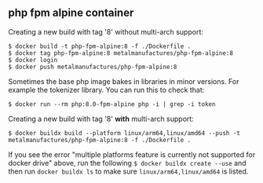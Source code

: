 ## php fpm alpine container

Creating a new build with tag '8' without multi-arch support:

    $ docker build -t php-fpm-alpine:8 -f ./Dockerfile .
    $ docker tag php-fpm-alpine:8 metalmanufactures/php-fpm-alpine:8
    $ docker login 
    $ docker push metalmanufactures/php-fpm-alpine:8

Sometimes the base php image bakes in libraries in minor versions. For example the tokenizer library. You can run this to check that:

    $ docker run --rm php:8.0-fpm-alpine php -i | grep -i token

Creating a new build with tag '8' **with** multi-arch support:

    $ docker buildx build --platform linux/arm64,linux/amd64 --push -t metalmanufactures/php-fpm-alpine:8 -f ./Dockerfile .

If you see the error "multiple platforms feature is currently not supported for docker drive" above, run the following `$ docker buildx create --use` and then run `docker buildx ls` to make sure `linux/arm64,linux/amd64` is listed.
